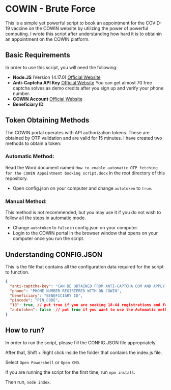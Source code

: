 
# COWIN - Brute Force

This is a simple yet powerful script to book an appointment for the COVID-19 vaccine on the COWIN website by utilizing the power of powerful computing. I wrote this script after understanding how hard it is to obtainin an appointment on the COWIN platform.

## Basic Requirements

In order to use this script, you will need the following:

- **Node.JS** (Version 14.17.0) [Official Website](https://nodejs.org/en/download)
- **Anti-Captcha API Key** [Official Website](https://anti-captcha.com)
  You can get almost 70 free captcha solves as demo credits after you sign up and verify your phone number.
- **COWIN Account** [Official Website](https://selfregistration.cowin.gov.in)
- **Beneficiary ID**

## Token Obtaining Methods

The COWIN portal operates with API authorization tokens. These are obtained by OTP validation and are valid for 15 minutes. I have created two methods to obtain a token:

### Automatic Method:

Read the Word document named `How to enable automatic OTP fetching for the COWIN Appointment booking script.docx` in the root directory of this repository. 
- Open config.json on your computer and change `autotoken` to `true`.

### Manual Method:

This method is not recommended, but you may use it if you do not wish to follow all the steps in automatic mode.

- Change `autotoken` to `false` in config.json on your computer.
- Login to the COWIN portal in the browser window that opens on your computer once you run the script.

## Understanding CONFIG.JSON

This is the file that contains all the configuration data required for the script to function.

```json
{  
  "anti-captcha-key": "CAN BE OBTAINED FROM ANTI-CAPTCHA.COM AND APPLY FOR DEMO CREDITS.",  
  "phone": "PHONE NUMBER REGISTERED WITH ON COWIN",  
  "beneficiary": "BENEFICIARY ID",  
  "pincode": "PIN_CODE",  
  "18": true, // put true if you are seeking 18-44 registrations and false if you are seeking 45+ registrations
  "autotoken": false  // put true if you want to use the Automatic method of token fetching or false if you wish to use the manual method.
}
```

## How to run?

In order to run the script, please fill the CONFIG.JSON file appropriately.

After that, Shift + Right click inside the folder that contains the index.js file.

Select `Open Powershell` or `Open CMD`.

If you are running the script for the first time, run `npm install`.

Then run, `node index`.
